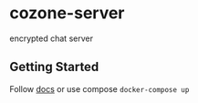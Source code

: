 # cozone-server

encrypted chat server

## Getting Started

Follow [docs](https://github.com/coppit/docker-mumble-server) or use compose `docker-compose up`